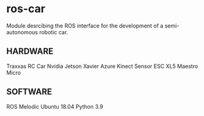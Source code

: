 # ros-car

Module desrcibing the ROS interface for the development of a semi-autonomous robotic car.

HARDWARE
--------
Traxxas RC Car
Nvidia Jetson Xavier
Azure Kinect Sensor
ESC XL5
Maestro Micro

SOFTWARE
--------
ROS Melodic
Ubuntu 18.04
Python 3.9
